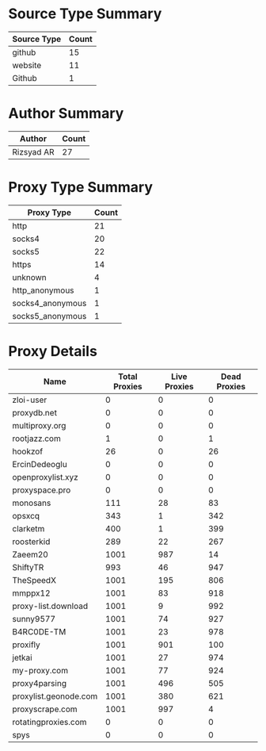 # Source Type Summary

| Source Type | Count |
|-------------|-------|
| github | 15 |
| website | 11 |
| Github | 1 |


# Author Summary

| Author | Count |
|--------|-------|
| Rizsyad AR | 27 |


# Proxy Type Summary

| Proxy Type | Count |
|------------|-------|
| http | 21 |
| socks4 | 20 |
| socks5 | 22 |
| https | 14 |
| unknown | 4 |
| http_anonymous | 1 |
| socks4_anonymous | 1 |
| socks5_anonymous | 1 |


# Proxy Details

| Name | Total Proxies | Live Proxies | Dead Proxies |
|------|---------------|--------------|---------------|
| zloi-user | 0 | 0 | 0 |
| proxydb.net | 0 | 0 | 0 |
| multiproxy.org | 0 | 0 | 0 |
| rootjazz.com | 1 | 0 | 1 |
| hookzof | 26 | 0 | 26 |
| ErcinDedeoglu | 0 | 0 | 0 |
| openproxylist.xyz | 0 | 0 | 0 |
| proxyspace.pro | 0 | 0 | 0 |
| monosans | 111 | 28 | 83 |
| opsxcq | 343 | 1 | 342 |
| clarketm | 400 | 1 | 399 |
| roosterkid | 289 | 22 | 267 |
| Zaeem20 | 1001 | 987 | 14 |
| ShiftyTR | 993 | 46 | 947 |
| TheSpeedX | 1001 | 195 | 806 |
| mmppx12 | 1001 | 83 | 918 |
| proxy-list.download | 1001 | 9 | 992 |
| sunny9577 | 1001 | 74 | 927 |
| B4RC0DE-TM | 1001 | 23 | 978 |
| proxifly | 1001 | 901 | 100 |
| jetkai | 1001 | 27 | 974 |
| my-proxy.com | 1001 | 77 | 924 |
| proxy4parsing | 1001 | 496 | 505 |
| proxylist.geonode.com | 1001 | 380 | 621 |
| proxyscrape.com | 1001 | 997 | 4 |
| rotatingproxies.com | 0 | 0 | 0 |
| spys | 0 | 0 | 0 |
